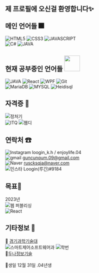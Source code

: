 ## 제 프로필에 오신걸 환영합니다✨ <br><br> 메인 언어들 🎆
![HTML5](https://img.shields.io/badge/-HTML5-F05032?stlye=for-the-badge&logo=HTML5&logoColor=ffffff)
![CSS3](https://img.shields.io/badge/-CSS3-007ACC?stlye=for-the-badge&logo=CSS3&logoColor=ffffff)
![JAVASCRIPT](https://img.shields.io/badge/-JAVASCRIPT-000000?stlye=for-the-badge&logo=JAVASCRIPT)
<br>
![C#](https://img.shields.io/badge/-C＃-blue?stlye=for-the-badge&logo=c%2B%2B&logoColor=ffffff)
![JAVA](https://img.shields.io/badge/-JAVA-blue?stlye=for-the-badge&logo=c%2B%2B&logoColor=ffffff)
## 현재 공부중인 언어들 <img src="https://ifh.cc/g/Z56Zhv.gif" width="50"><br>
![JAVA](https://img.shields.io/badge/-JAVA-2b2b61?stlye=for-the-badge&logo=JAVA)
![React](https://img.shields.io/badge/-React-blue?stlye=for-the-badge&logo=React&logoColor=ffffff)
![WPF](https://img.shields.io/badge/-WPF-blue?stlye=for-the-badge&logo=WPF%2B%2B&logoColor=ffffff)
![Git](https://img.shields.io/badge/-Git-red?stlye=for-the-badge&logo=Git&logoColor=ffffff)
<BR>
![MariaDB](https://img.shields.io/badge/-MariaDB-black?stlye=for-the-badge&logo=MariaDB)
![MYSQL](https://img.shields.io/badge/-MYSQL-grey?stlye=for-the-badge&logo=MYSQL&logoColor=ffffff)
![Heidisql](https://img.shields.io/badge/-Heidisql-323232?stlye=for-the-badge&logo=Heidisql)
<br>

   
## 자격증 📜
   ![정처기](https://img.shields.io/badge/-정보처리기능사(필기)-FFFFFF)
   <br>
   ![ITQ](https://img.shields.io/badge/-ITQ한글(B)-FFFFFF)
   ![웹디](https://img.shields.io/badge/-웹디자인기능사-FFFFFF)
   <br>
   
## 연락처 ☎
![Instagram](https://img.shields.io/badge/-Instagram-ffffff?stlye=for-the-badge&logo=instagram)   loogin_k.h /  enjoylife.04
   <br>
![gmail](https://img.shields.io/badge/-Gmail-ffffff?stlye=for-the-badge&logo=Gmail) guncunqum.09@gmail.com
  <br>
![Naver](https://img.shields.io/badge/-Naver-228c22?stlye=for-the-badge&logo=Naver) ruscksqja@naver.com
  <br>
![인스타](https://img.shields.io/badge/-Discord-000000?stlye=for-the-badge&logo=discord) Loogin(루긴)#9184

## 목표🌈
 2023년<br>
![웹 퍼블리싱](https://img.shields.io/badge/-웹_퍼블리싱-FF9C00)<br>
![React](https://img.shields.io/badge/-React-blue?stlye=for-the-badge&logo=React&logoColor=ffffff)<br>

 ## 기타정보 🧾
  🏫 <a href="http://[inpyung.icehs.kr](https://www.gtec.ac.kr/index.do)/main.do">경기과학기술대</a><br>
  ![스마트제어소프트웨어과](https://img.shields.io/badge/-스마트제어소프트웨어과-000000)
  ![학번](https://img.shields.io/badge/-23학번-000000)
   <br>
  🏢<a href="http://[inpyung.icehs.kr](https://doonaint.net/)/main.do">두나정보기술</a><br>
   <br>
  🎁생일 12월 31일 .04년생
